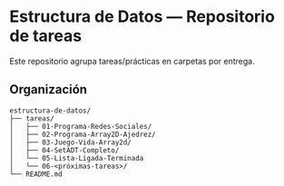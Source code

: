 # Estructura de Datos — Repositorio de tareas

Este repositorio agrupa tareas/prácticas en carpetas por entrega.

## Organización
```
estructura-de-datos/
├── tareas/
│   ├── 01-Programa-Redes-Sociales/
│   ├── 02-Programa-Array2D-Ajedrez/
│   ├── 03-Juego-Vida-Array2d/
│   ├── 04-SetADT-Completo/
│   └── 05-Lista-Ligada-Terminada
│   └── 06-<próximas-tareas>/
└── README.md
```
